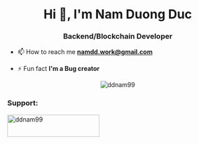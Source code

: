 <h1 align="center">Hi 👋, I'm Nam Duong Duc</h1>
<h3 align="center">Backend/Blockchain Developer</h3>

- 📫 How to reach me **namdd.work@gmail.com**

- ⚡ Fun fact **I'm a Bug creator**

<p align="center">
    <img align="center"
        src="https://github-readme-stats.vercel.app/api/top-langs?username=ddnam99&show_icons=true&locale=en&layout=compact&langs_count=8&count_private=true"
        alt="ddnam99"/>
</p>

<h3 align="left">Support:</h3>
<p><a href="https://www.buymeacoffee.com/ddnam99"> <img align="left"
            src="https://cdn.buymeacoffee.com/buttons/v2/default-yellow.png" height="50" width="210"
            alt="ddnam99" /></a></p><br><br>

